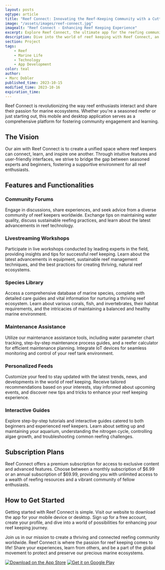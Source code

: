 ```yaml
---
layout: posts
ogtype: article
title: "Reef Connect: Innovating the Reef-Keeping Community with a Cutting-Edge Mobile and Desktop App"
image: "/assets/images/reef-connect.jpg"
imagealt: "Reef Connect - Enhancing Reef Keeping Experience"
excerpt: Explore Reef Connect, the ultimate app for the reefing community, fostering connections and passion for marine ecosystems.
description: Dive into the world of reef keeping with Reef Connect, an innovative app that unites and empowers reef enthusiasts globally.
section: Project
tags:
    - Reef
    - Marine Life
    - Technology
    - App Development
color: teal
author:
- Marc Dobler
published_time: 2023-10-15
modified_time: 2023-10-16
expiration_time: 
---
```


Reef Connect is revolutionizing the way reef enthusiasts interact and share their passion for marine ecosystems. Whether you're a seasoned reefer or just starting out, this mobile and desktop application serves as a comprehensive platform for fostering community engagement and learning.

## The Vision

Our aim with Reef Connect is to create a unified space where reef keepers can connect, learn, and inspire one another. Through intuitive features and user-friendly interfaces, we strive to bridge the gap between seasoned experts and beginners, fostering a supportive environment for all reef enthusiasts.

## Features and Functionalities

### Community Forums

Engage in discussions, share experiences, and seek advice from a diverse community of reef keepers worldwide. Exchange tips on maintaining water quality, discuss sustainable reefing practices, and learn about the latest advancements in reef technology.

### Livestreaming Workshops

Participate in live workshops conducted by leading experts in the field, providing insights and tips for successful reef keeping. Learn about the latest advancements in equipment, sustainable reef management techniques, and the best practices for creating thriving, natural reef ecosystems.

### Species Library

Access a comprehensive database of marine species, complete with detailed care guides and vital information for nurturing a thriving reef ecosystem. Learn about various corals, fish, and invertebrates, their habitat requirements, and the intricacies of maintaining a balanced and healthy marine environment.

### Maintenance Assistance

Utilize our maintenance assistance tools, including water parameter chart tracking, step-by-step maintenance process guides, and a reefer calculator for efficient maintenance planning. Integrate IoT devices for seamless monitoring and control of your reef tank environment.

### Personalized Feeds

Customize your feed to stay updated with the latest trends, news, and developments in the world of reef keeping. Receive tailored recommendations based on your interests, stay informed about upcoming events, and discover new tips and tricks to enhance your reef keeping experience.

### Interactive Guides

Explore step-by-step tutorials and interactive guides catered to both beginners and experienced reef keepers. Learn about setting up and maintaining your aquarium, understanding the nitrogen cycle, controlling algae growth, and troubleshooting common reefing challenges.

## Subscription Plans

Reef Connect offers a premium subscription for access to exclusive content and advanced features. Choose between a monthly subscription of $6.99 or an annual subscription of $69.99, providing you with unlimited access to a wealth of reefing resources and a vibrant community of fellow enthusiasts.

## How to Get Started

Getting started with Reef Connect is simple. Visit our website to download the app for your mobile device or desktop. Sign up for a free account, create your profile, and dive into a world of possibilities for enhancing your reef keeping journey.

Join us in our mission to create a thriving and connected reefing community worldwide. Reef Connect is where the passion for reef keeping comes to life! Share your experiences, learn from others, and be a part of the global movement to protect and preserve our precious marine ecosystems.

[![Download on the App Store](https://linkmaker.itunes.apple.com/en-us/badge-lrg.svg)](https://apps.apple.com/us/app/your-app-name/id1234567890)
[![Get it on Google Play](https://play.google.com/intl/en_us/badges/static/images/badges/en_badge_web_generic.png)](https://play.google.com/store/apps/details?id=com.yourcompany.yourappname)
